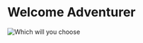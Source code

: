 # Welcome Adventurer

![Which will you choose](https://user-images.githubusercontent.com/3770257/153788953-2fadcd32-3f24-4ab9-869c-714edeb1b306.png)

